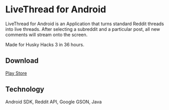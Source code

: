 # LiveThread for Android

LiveThread for Android is an Application that turns standard Reddit threads into live threads. After selecting a subreddit and a particular post, all new comments will stream onto the screen.

Made for Husky Hacks 3 in 36 hours.

## Download
[Play Store](https://play.google.com/store/apps/details?id=guru.nickthompson.livethread)

## Technology
Android SDK, Reddit API, Google GSON, Java

